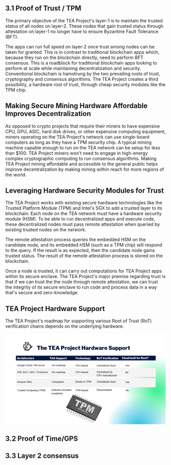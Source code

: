 ## 3.1 Proof of Trust / TPM

The primary objective of the TEA Project's layer-1 is to maintain the trusted status of all nodes on layer-2.  These nodes that gain trusted status through attestation on layer-1 no longer have to ensure Byzantine Fault Tolerance (BFT). 

The apps can run full speed on layer-2 once trust among nodes can be taken for granted. This is in contrast to traditional blockchain apps which, because they run on the blockchain directly, need to perform BFT consensus. This is a roadblock for traditional blockchain apps looking to perform at scale while maintaining decentralization and security. Conventional blockchain is hamstrung by the two prevailing roots of trust, cryptography and consensus algorithms. The TEA Project creates a third possibility, a hardware root of trust, through cheap security modules like the TPM chip.

## Making Secure Mining Hardware Affordable Improves Decentralization

As opposed to crypto projects that require their miners to have expensive CPU, GPU, ASIC, hard disk drives, or other expensive computing equipment, miners operating on the TEA Project's network can use single-board computers as long as they have a TPM security chip. A typical mining machine capable enough to run on the TEA network can be setup for less than $100. TEA Project miners won't need to engage in high-energy complex cryptographic computing to run consensus algorithms. Making TEA Project mining affordable and accessible to the general public helps improve decentralization by making mining within reach for more regions of the world.

## Leveraging Hardware Security Modules for Trust

The TEA Project works with existing secure hardware technologies like the Trusted Platform Module (TPM) and Intel's SGX to add a trusted layer to its blockchain. Each node on the TEA network must have a hardware security module (HSM). To be able to run decentralized apps and execute code, these decentralized nodes must pass remote attestation when queried by existing trusted nodes on the network.

The remote attestation process queries the embedded HSM on the candidate node, and its embedded HSM (such as a TPM chip) will respond to the query. If the result is as expected, then the candidate node gains trusted status. The result of the remote attestation process is stored on the blockchain.

Once a node is trusted, it can carry out computations for TEA Project apps within its secure enclave. The TEA Project's major premise regarding trust is that if we can trust the the node through remote attestation, we can trust the integrity of its secure enclave to run code and process data in a way that's secure and zero-knowledge.

## TEA Project Hardware Support

The TEA Project's roadmap for supporting various Root of Trust (RoT) verification chains depends on the underlying hardware.

![](1.tea-project-hardware-support.png)


## 3.2 Proof of Time/GPS

## 3.3 Layer 2 consensus

